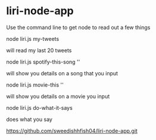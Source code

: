 # liri-node-app

Use the command line to get node to read out a few things

node liri.js my-tweets

will read my last 20 tweets

node liri.js spotify-this-song '<song name here>'

will show you details on a song that you input

node liri.js movie-this '<movie name here>'

will show you details on a movie you input

node liri.js do-what-it-says

does what you say


https://github.com/sweedishhfish04/liri-node-app.git